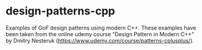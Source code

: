 # design-patterns-cpp
Examples of GoF design patterns using modern C++.
These examples have been taken from the online udemy course "Design Pattern in Modern C++" by Dmitry Nesteruk (https://www.udemy.com/course/patterns-cplusplus/).
